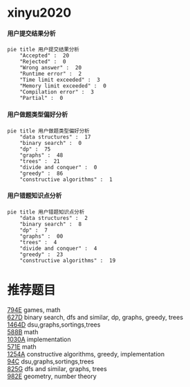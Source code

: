 # xinyu2020

<!-- tabs:start -->



#### **用户提交结果分析**

```mermaid
pie title 用户提交结果分析
    "Accepted" :  20
    "Rejected" :  0
    "Wrong answer" :  20
    "Runtime error" :  2
    "Time limit exceeded" :  3
    "Memory limit exceeded" :  0
    "Compilation error" :  3
    "Partial" :  0
```

#### **用户做题类型偏好分析**

```mermaid
pie title 用户做题类型偏好分析
    "data structures" :  17
    "binary search" :  0
    "dp" :  75
    "graphs" :  48
    "trees" :  21
    "divide and conquer" :  0
    "greedy" :  86
    "constructive algorithms" :  1
```
#### **用户错题知识点分析**

```mermaid
pie title 用户错题知识点分析
    "data structures" :  2
    "binary search" :  8
    "dp" :  7
    "graphs" :  00
    "trees" :  4
    "divide and conquer" :  4
    "greedy" :  23
    "constructive algorithms" :  19
```



<!-- tabs:end -->
# 推荐题目
[794E](https://codeforces.com/contest/794/problem/E)		games,
                        math		  
[627D](https://codeforces.com/contest/627/problem/D)		binary search,
                        dfs and similar,
                        dp,
                        graphs,
                        greedy,
                        trees		  
[1464D](https://codeforces.com/contest/1464/problem/D)		dsu,graphs,sortings,trees		  
[588B](https://codeforces.com/contest/588/problem/B)		math		  
[1030A](https://codeforces.com/contest/1030/problem/A)		implementation		  
[571E](https://codeforces.com/contest/571/problem/E)		math		  
[1254A](https://codeforces.com/contest/1254/problem/A)		constructive algorithms,
                        greedy,
                        implementation		  
[94C](https://codeforces.com/contest/94/problem/C)		dsu,graphs,sortings,trees		  
[825G](https://codeforces.com/contest/825/problem/G)		dfs and similar,
                        graphs,
                        trees		  
[982E](https://codeforces.com/contest/982/problem/E)		geometry,
                        number theory		  
